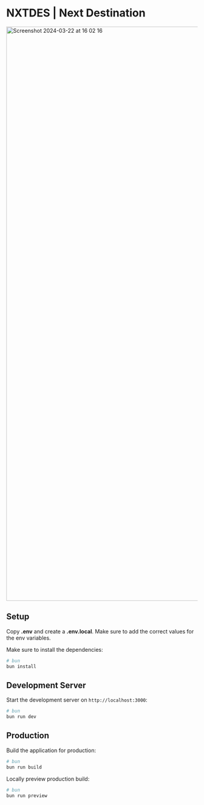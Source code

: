 # NXTDES | Next Destination

<img width="1511" alt="Screenshot 2024-03-22 at 16 02 16" src="https://github.com/RobArkesteijn/NXTDES-Next-Destination/assets/106165450/17348585-e4db-4846-b10a-f808f41d1621">

## Setup

Copy **.env** and create a **.env.local**.
Make sure to add the correct values for the env variables.

Make sure to install the dependencies:

```bash
# bun
bun install
```

## Development Server

Start the development server on `http://localhost:3000`:

```bash
# bun
bun run dev
```

## Production

Build the application for production:

```bash
# bun
bun run build
```

Locally preview production build:

```bash
# bun
bun run preview
```
